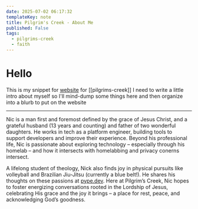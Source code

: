 ```yaml
---
date: 2025-07-02 06:17:32
templateKey: note
title: Pilgrim's Creek - About Me
published: False
tags:
  - pilgrims-creek
  - faith
---
```


# Hello

This is my snippet for [website]() for [[pilgrims-creek]] I need to write a little intro
about myself so I'll mind-dump some things here and then organize into a blurb
to put on the website

---

Nic is a man first and foremost defined by the grace of Jesus Christ, and a
grateful husband (13 years and counting) and father of two wonderful daughters. He works in tech as a
platform engineer, building tools to support developers and improve their
experience. Beyond his professional life, Nic is passionate about exploring
technology – especially through his homelab – and how it intersects with
homelabbing and privacy conerns intersect.

A lifelong student of theology, Nick also finds joy in physical pursuits like volleyball and Brazilian Jiu-Jitsu (currently a blue belt!).
He shares his thoughts on these passions at [pype.dev](https://pype.dev). Here at Pilgrim’s
Creek, Nic hopes to foster energizing conversations rooted in the Lordship of
Jesus, celebrating His grace and the joy it brings – a place for rest, peace,
and acknowledging God’s goodness.
